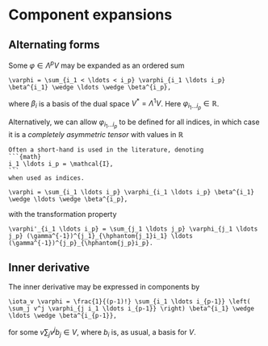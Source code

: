 # Component expansions

## Alternating forms
Some $\varphi \in \Lambda^p V$ may be expanded as an ordered sum

```{math}
\varphi = \sum_{i_1 < \ldots < i_p} \varphi_{i_1 \ldots i_p} \beta^{i_1} \wedge \ldots \wedge \beta^{i_p},
```
where $\beta_i$ is a basis of the dual space $V^\ast = \Lambda^1V$. Here $\varphi_{i_1 \ldots i_p} \in \mathbb{R}$.

Alternatively, we can allow $\varphi_{i_1 \ldots i_p}$ to be defined for all indices, in which case it is a *completely asymmetric tensor* with values in $\mathbb{R}$

````{margin} Notation
Often a short-hand is used in the literature, denoting
```{math}
i_1 \ldots i_p = \mathcal{I},
```
when used as indices.
````

```{math}
\varphi = \sum_{i_1 \ldots i_p} \varphi_{i_1 \ldots i_p} \beta^{i_1} \wedge \ldots \wedge \beta^{i_p},
```
with the transformation property
```{math}
\varphi'_{i_1 \ldots i_p} = \sum_{j_1 \ldots j_p} \varphi_{j_1 \ldots j_p} (\gamma^{-1})^{j_1}_{\hphantom{j_1}i_1} \ldots (\gamma^{-1})^{j_p}_{\hphantom{j_p}i_p}.
```

## Inner derivative
The inner derivative may be expressed in components by
```{math}
\iota_v \varphi = \frac{1}{(p-1)!} \sum_{i_1 \ldots i_{p-1}} \left( \sum_j v^j \varphi_{j i_1 \ldots i_{p-1}} \right) \beta^{i_1} \wedge \ldots \wedge \beta^{i_{p-1}},
```

for some $v \sum_j v^j b_j \in V$, where $b_i$ is, as usual, a basis for $V$.